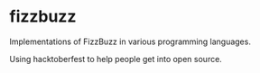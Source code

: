 # fizzbuzz
Implementations of FizzBuzz in various programming languages.

Using hacktoberfest to help people get into open source.

